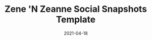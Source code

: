 ---
title: "Zene 'N Zeanne Social Snapshots Template"
show_title_on_cover: false
date: "2021-04-18"
version: 4
volume: 0
issue: 0
category: "Social Snapshots"
format: "comic-strip-v2022_2"
synopsis: "A Template for Zene 'N Zeanne: Social Snapshots Offline Download Format"
---
